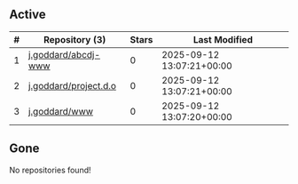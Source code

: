 ## Active
| # | Repository (3) | Stars | Last Modified |
| --- | --- | --- | --- |
| 1 | [j.goddard/abcdj-www](https://hub.datalad.org/j.goddard/abcdj-www) | 0 | 2025-09-12 13:07:21+00:00 |
| 2 | [j.goddard/project.d.o](https://hub.datalad.org/j.goddard/project.d.o) | 0 | 2025-09-12 13:07:21+00:00 |
| 3 | [j.goddard/www](https://hub.datalad.org/j.goddard/www) | 0 | 2025-09-12 13:07:20+00:00 |

## Gone
No repositories found!
